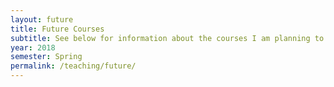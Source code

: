 ```yaml
---
layout: future
title: Future Courses
subtitle: See below for information about the courses I am planning to teach.
year: 2018
semester: Spring
permalink: /teaching/future/
---
```

